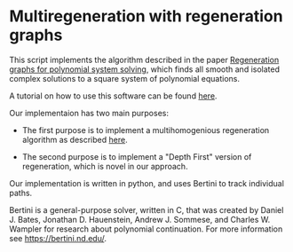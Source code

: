 Multiregeneration with regeneration graphs
=============================================================

This script implements the algorithm described in the paper 
[Regeneration graphs for polynomial system 
solving](https://arxiv.org/abs/1912.04394), which finds all smooth and 
isolated complex solutions to a square system of polynomial equations. 

A tutorial on how to use this software can be found [here](https://github.com/colinwcrowley/multiregeneration-tutorial).

Our implementaion has two main purposes: 

 - The first purpose is to implement a multihomogenious regeneration 
   algorithm as described [here](https://www3.nd.edu/~jhauenst/preprints/hrMultiHom.pdf). 

 - The second purpose is to implement a "Depth First" version of 
   regeneration, which is novel in our approach.

Our implementation is written in python, and uses Bertini to track 
individual paths.

Bertini is a general-purpose solver, written in C, that was created by
Daniel J. Bates, Jonathan D. Hauenstein, Andrew J. Sommese, and Charles W. Wampler
 for research about polynomial continuation. For more information see
https://bertini.nd.edu/.



<!-- Input format -->
<!-- ------------ -->

<!-- A complete input for our software consists of three files named --> 
<!-- `inputFile.py`, `bertiniInput_variables`, and `bertiniInput_equations` --> 
<!-- in the same directory. -->

<!--  - The file `inputFile.py` is written in python. The python script --> 
<!--    `multiregeneration.py` needs to know the multidegrees of the --> 
<!--    equations to solve, which should be defined in `inputFile.py`. See, --> 
<!--    for example, `Tests/Example-p10a`. -->

<!--  - The file `bertiniInput_equations` should contain the declaration of --> 
<!--    several functions, and the definition of those functions, in the same --> 
<!--    syntax that is used to define functions in Bertini. -->

<!--  - The file `bertiniInput_variables` should contain the declaration of --> 
<!--    several variable group in the same --> 
<!--    syntax that is used to define them in Bertini. Our script works with --> 
<!--    either affine or projective variable groups. -->

<!-- In addition, the user can include a file `bertiniInput_trackingOptions`, --> 
<!-- which will be passed to Bertini when it tracks each path. -->
